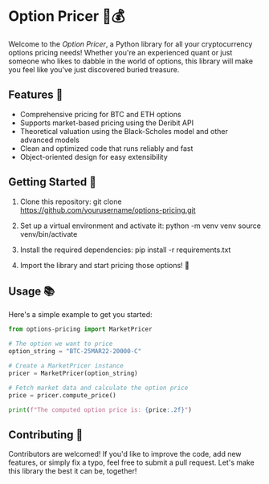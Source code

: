 # Option Pricer 🚀💰

Welcome to the *Option Pricer*, a Python library for all your cryptocurrency options pricing needs! Whether you're an experienced quant or just someone who likes to dabble in the world of options, this library will make you feel like you've just discovered buried treasure.

## Features 🌟

* Comprehensive pricing for BTC and ETH options
* Supports market-based pricing using the Deribit API
* Theoretical valuation using the Black-Scholes model and other advanced models
* Clean and optimized code that runs reliably and fast
* Object-oriented design for easy extensibility

## Getting Started 🏁

1. Clone this repository:
git clone https://github.com/yourusername/options-pricing.git

2. Set up a virtual environment and activate it:
python -m venv venv
source venv/bin/activate

3. Install the required dependencies:
pip install -r requirements.txt

4. Import the library and start pricing those options! 🎉

## Usage 📚

Here's a simple example to get you started:

```python
from options-pricing import MarketPricer

# The option we want to price
option_string = "BTC-25MAR22-20000-C"

# Create a MarketPricer instance
pricer = MarketPricer(option_string)

# Fetch market data and calculate the option price
price = pricer.compute_price()

print(f"The computed option price is: {price:.2f}")
```
## Contributing 🤝

Contributors are welcomed! If you'd like to improve the code, add new features, or simply fix a typo, feel free to submit a pull request. Let's make this library the best it can be, together!

